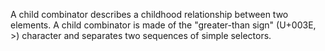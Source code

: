 A child combinator describes a childhood relationship between two elements. A child combinator is made of the "greater-than sign" (U+003E, >) character and separates two sequences of simple selectors.